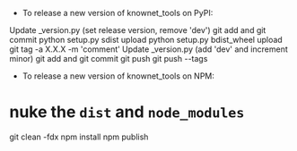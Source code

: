 - To release a new version of knownet_tools on PyPI:

Update _version.py (set release version, remove 'dev')
git add and git commit
python setup.py sdist upload
python setup.py bdist_wheel upload
git tag -a X.X.X -m 'comment'
Update _version.py (add 'dev' and increment minor)
git add and git commit
git push
git push --tags

- To release a new version of knownet_tools on NPM:

# nuke the  `dist` and `node_modules`
git clean -fdx
npm install
npm publish

